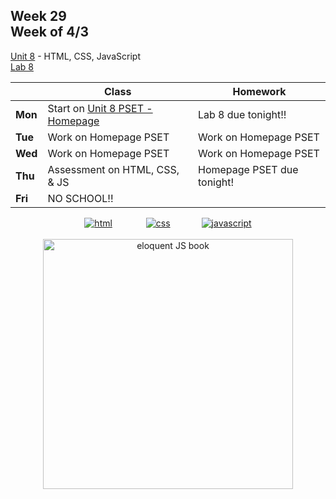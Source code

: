 ## Week 29 <br>Week of 4/3

[Unit 8](/apcsp/curriculum/8) - HTML, CSS, JavaScript<br>[Lab 8](https://cs50.harvard.edu/ap/2023/curriculum/x/labs/8/)

|         | Class | Homework |
| ------- | ----- | -------- |
| **Mon** |Start on [Unit 8 PSET - Homepage](https://cs50.harvard.edu/ap/2023/curriculum/x/psets/8/homepage/) |Lab 8 due tonight!! |
| **Tue** |Work on Homepage PSET |Work on Homepage PSET |
| **Wed** |Work on Homepage PSET |Work on Homepage PSET |
| **Thu** |Assessment on HTML, CSS, & JS |Homepage PSET due tonight! |
| **Fri** |NO SCHOOL!! | |


<div style="text-align:center">
<a href="https://www.w3schools.com/html" target="_blank"><img src="\apcsp\assets\img\html-icon.jpg" alt="html" style="padding: 0px 25px"></a> <a href="https://www.w3schools.com/css" target="_blank"><img src="\apcsp\assets\img\css-icon.jpg" alt="css" style="padding: 0px 25px"></a><a href="https://www.w3schools.com/js" target="_blank"><img src="\apcsp\assets\img\js-icon.jpg" alt="javascript" style="padding: 0px 25px"></a>
</div>

<br>
<div style="text-align:center">
<a href="https://eloquentjavascript.net/" target="_blank"><img src="https://eloquentjavascript.net/img/cover.jpg" alt="eloquent JS book" height="400px"></a>
</div>

<meta http-equiv="refresh" content="300"/>
